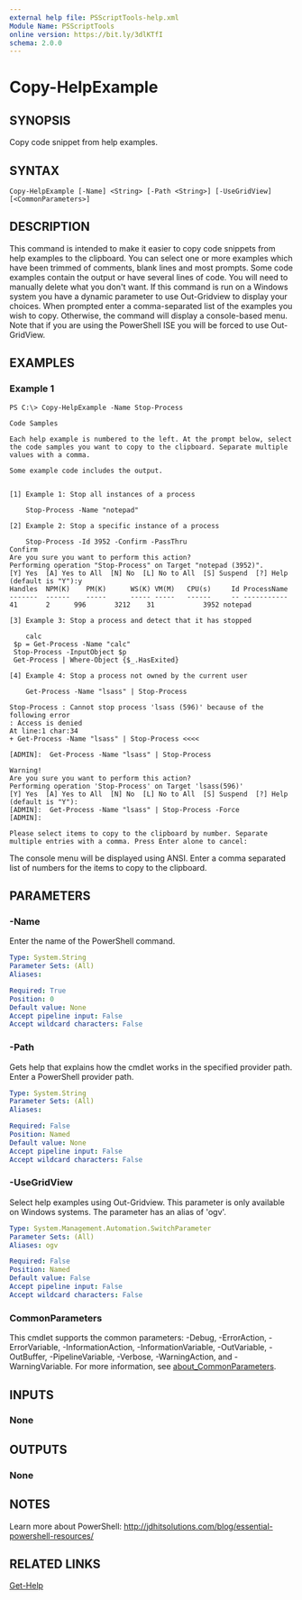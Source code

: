```yaml
---
external help file: PSScriptTools-help.xml
Module Name: PSScriptTools
online version: https://bit.ly/3dlKTfI
schema: 2.0.0
---
```


# Copy-HelpExample

## SYNOPSIS
Copy code snippet from help examples.

## SYNTAX

```
Copy-HelpExample [-Name] <String> [-Path <String>] [-UseGridView] [<CommonParameters>]
```

## DESCRIPTION
This command is intended to make it easier to copy code snippets from help examples to the clipboard.
You can select one or more examples which have been trimmed of comments, blank lines and most prompts.
Some code examples contain the output or have several lines of code.
You will need to manually delete what you don't want.
If this command is run on a Windows system you have a dynamic parameter to use Out-Gridview to display your choices.
When prompted enter a comma-separated list of the examples you wish to copy.
Otherwise, the command will display a console-based menu.
Note that if you are using the PowerShell ISE you will be forced to use Out-GridView.

## EXAMPLES

### Example 1
```
PS C:\> Copy-HelpExample -Name Stop-Process

Code Samples

Each help example is numbered to the left. At the prompt below, select the code samples you want to copy to the clipboard. Separate multiple values with a comma.

Some example code includes the output.


[1] Example 1: Stop all instances of a process

    Stop-Process -Name "notepad"

[2] Example 2: Stop a specific instance of a process

    Stop-Process -Id 3952 -Confirm -PassThru
Confirm
Are you sure you want to perform this action?
Performing operation "Stop-Process" on Target "notepad (3952)".
[Y] Yes  [A] Yes to All  [N] No  [L] No to All  [S] Suspend  [?] Help
(default is "Y"):y
Handles  NPM(K)    PM(K)      WS(K) VM(M)   CPU(s)     Id ProcessName
-------  ------    -----      ----- -----   ------     -- -----------
41       2      996       3212    31            3952 notepad

[3] Example 3: Stop a process and detect that it has stopped

    calc
 $p = Get-Process -Name "calc"
 Stop-Process -InputObject $p
 Get-Process | Where-Object {$_.HasExited}

[4] Example 4: Stop a process not owned by the current user

    Get-Process -Name "lsass" | Stop-Process

Stop-Process : Cannot stop process 'lsass (596)' because of the following error
: Access is denied
At line:1 char:34
+ Get-Process -Name "lsass" | Stop-Process <<<<

[ADMIN]:  Get-Process -Name "lsass" | Stop-Process

Warning!
Are you sure you want to perform this action?
Performing operation 'Stop-Process' on Target 'lsass(596)'
[Y] Yes  [A] Yes to All  [N] No  [L] No to All  [S] Suspend  [?] Help (default is "Y"):
[ADMIN]:  Get-Process -Name "lsass" | Stop-Process -Force
[ADMIN]:

Please select items to copy to the clipboard by number. Separate multiple entries with a comma. Press Enter alone to cancel:
```

The console menu will be displayed using ANSI.
Enter a comma separated list of numbers for the items to copy to the clipboard.

## PARAMETERS

### -Name
Enter the name of the PowerShell command.

```yaml
Type: System.String
Parameter Sets: (All)
Aliases:

Required: True
Position: 0
Default value: None
Accept pipeline input: False
Accept wildcard characters: False
```

### -Path
Gets help that explains how the cmdlet works in the specified provider path.
Enter a PowerShell provider path.

```yaml
Type: System.String
Parameter Sets: (All)
Aliases:

Required: False
Position: Named
Default value: None
Accept pipeline input: False
Accept wildcard characters: False
```

### -UseGridView
Select help examples using Out-Gridview.
This parameter is only available on Windows systems.
The parameter has an alias of 'ogv'.

```yaml
Type: System.Management.Automation.SwitchParameter
Parameter Sets: (All)
Aliases: ogv

Required: False
Position: Named
Default value: False
Accept pipeline input: False
Accept wildcard characters: False
```

### CommonParameters
This cmdlet supports the common parameters: -Debug, -ErrorAction, -ErrorVariable, -InformationAction, -InformationVariable, -OutVariable, -OutBuffer, -PipelineVariable, -Verbose, -WarningAction, and -WarningVariable. For more information, see [about_CommonParameters](http://go.microsoft.com/fwlink/?LinkID=113216).

## INPUTS

### None
## OUTPUTS

### None
## NOTES
Learn more about PowerShell: http://jdhitsolutions.com/blog/essential-powershell-resources/

## RELATED LINKS

[Get-Help]()

